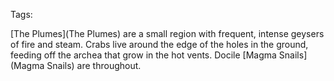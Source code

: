 Tags: 

[The Plumes](The Plumes) are a small region with frequent, intense geysers of fire and steam. Crabs live around the edge of the holes in the ground, feeding off the archea that grow in the hot vents. Docile [Magma Snails](Magma Snails) are throughout.
